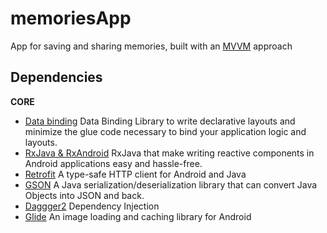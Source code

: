 # memoriesApp

App for saving and sharing memories, built with an [MVVM](https://labs.ribot.co.uk/approaching-android-with-mvvm-8ceec02d5442#.yh4qv552g) approach

## Dependencies

**CORE**
* [Data binding](https://developer.android.com/topic/libraries/data-binding/index.html)
Data Binding Library to write declarative layouts and minimize the glue code necessary to bind your application logic and layouts.
* [RxJava & RxAndroid](https://github.com/ReactiveX/RxAndroid)
RxJava that make writing reactive components in Android applications easy and hassle-free. 
* [Retrofit](http://square.github.io/retrofit)
A type-safe HTTP client for Android and Java
* [GSON](https://github.com/google/gson)
A Java serialization/deserialization library that can convert Java Objects into JSON and back.
* [Daggger2](https://google.github.io/dagger/)
Dependency Injection
* [Glide](https://github.com/bumptech/glide)
An image loading and caching library for Android
